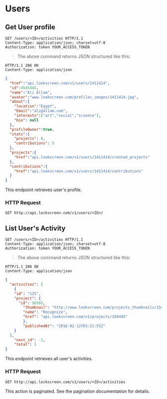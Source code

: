 # Users

## Get User profile

```http
GET /users/<ID>/activities HTTP/1.1
Content-Type: application/json; charset=utf-8
Authorization: token YOUR_ACCESS_TOKEN
```

> The above command returns JSON structured like this:

```http
HTTP/1.1 206 OK
Content-Type: application/json
```

```json
{
  "href":"api.lookscreen.com/v1/users/1411414",
  "id":4545445,
  "name":"Ali Allam",
  "avatar":"www.lookscreen.com/profiles_images/1411414.jpg",
  "about":{
    "location":"Egypt",
    "Email":"ali@allam.com",
    "interests":["art","social","science"],
    "bio": null
  },
  "profileOwner":true,
  "stats":{
    "projects": 0,
    "contributions": 5
  },
  "projects":{
    "href":"api.lookscreen.com/v1/users/1411414/created_projects"
  },
  "contributions":{
    "href":"api.lookscreen.com/v1/users/1411414/contributions"
  }
}
```

This endpoint retrieves user's profile.

### HTTP Request

`GET http://api.lockscreen.com/v1/users/<ID>/`

## List User's Activity

```http
GET /users/<ID>/activities HTTP/1.1
Content-Type: application/json; charset=utf-8
Authorization: token YOUR_ACCESS_TOKEN
```

> The above command returns JSON structured like this:

```http
HTTP/1.1 206 OK
Content-Type: application/json
```

```json
{
  "activities": [
    {
    "id": "125",
    "project": {
      "id": 56565,
    	"thumbnail": "http://www.lookscreen.com/projects_thumbnails/15454545.jpg",
    	"name": "Recognize",
    	"href": "api.lookscreen.com/v1/projects/156445"
    	},
    	"publishedAt": "2016-02-12T03:21:55Z"
    }
  ],
    "next_id": -1,
    "total": 1
}
```

This endpoint retrieves all user's activities.

### HTTP Request

`GET http://api.lockscreen.com/v1/users/<ID>/activities`

<aside class="notice">
This action is paginated. See the pagination documentation for details.
</aside>
